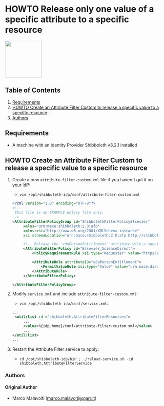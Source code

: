 # HOWTO Release only one value of a specific attribute to a specific resource

<img width="120px" src="https://wiki.idem.garr.it/IDEM_Approved.png" />

## Table of Contents

1. [Requirements](#requirements)
2. [HOWTO Create an Attribute Filter Custom to release a specific value to a specific resource](#HOWTO-create-an-attribute-filter-custom-to-release-a-specific-value-to-a-specific-resource)
3. [Authors](#authors)

## Requirements

* A machine with an Identity Provider Shibboleth v3.2.1 installed

## HOWTO Create an Attribute Filter Custom to release a specific value to a specific resource

1. Create a new ```attribute-filter-custom.xml``` file if you haven't got it on your IdP:

   * `vim /opt/shibboleth-idp/conf/attribute-fiter-custom.xml`

   ```xml
   <?xml version="1.0" encoding="UTF-8"?>
   <!--
    This file is an EXAMPLE policy file only.
   -->
   <AttributeFilterPolicyGroup id="ShibbolethFilterPolicyElsevier"
        xmlns="urn:mace:shibboleth:2.0:afp"
        xmlns:xsi="http://www.w3.org/2001/XMLSchema-instance"
        xsi:schemaLocation="urn:mace:shibboleth:2.0:afp http://shibboleth.net/schema/idp/shibboleth-afp.xsd">

        <!-- Release the 'eduPersonEntitlement' attribute with a specific value to Elsevier ScienceDirect SP(identified by its entityID) -->
        <AttributeFilterPolicy id="Elsevier_ScienceDirect">
            <PolicyRequirementRule xsi:type="Requester" value="https://sdauth.sciencedirect.com/" />

            <AttributeRule attributeID="eduPersonEntitlement">
                <PermitValueRule xsi:type="Value" value="urn:mace:dir:entitlement:common-lib-terms" ignoreCase="true" />
            </AttributeRule>
        </AttributeFilterPolicy>

   </AttributeFilterPolicyGroup>
   ```

2. Modify `service.xml` and include `attribute-filter-custom.xml`:

   * `vim /opt/shibboleth-idp/conf/service.xml`:
   
   ```xml
   ...
    <util:list id ="shibboleth.AttributeFilterResources">
        ...
        <value>%{idp.home}/conf/attribute-filter-custom.xml</value>
        ...
   </util:list>
   ...
   ```

3. Restart the Attribute Filter service to apply:

   * `cd /opt/shibboleth-idp/bin ; ./reload-service.sh -id shibboleth.AttributeFilterService`

### Authors

#### Original Author

 * Marco Malavolti (marco.malavolti@garr.it)
